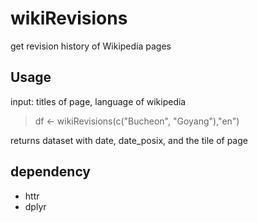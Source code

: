 # wikiRevisions
get revision history of Wikipedia pages 

## Usage

input: titles of page, language of wikipedia

> df <- wikiRevisions(c("Bucheon", "Goyang"),"en")

returns dataset with date, date_posix, and the tile of page

## dependency

* httr
* dplyr
